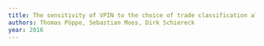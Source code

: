 ```yaml
---
title: The sensitivity of VPIN to the choice of trade classification algorithm
authors: Thomas Pöppe, Sebastian Moos, Dirk Schiereck
year: 2016
---
```


